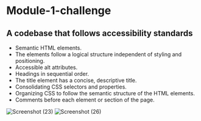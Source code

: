 # Module-1-challenge
## A codebase that follows accessibility standards
* Semantic HTML elements.
* The elements follow a logical structure independent of styling and positioning.
* Accessible alt attributes.
* Headings in sequential order.
* The title element has a concise, descriptive title.
* Consolidating CSS selectors and properties.
* Organizing CSS to follow the semantic structure of the HTML elements.
* Comments before each element or section of the page.

![Screenshot (23)](https://github.com/Tristenh/module-1-challenge/assets/121472192/53643778-e9cd-4533-bfc7-52e0a2f99aec)
![Screenshot (26)](https://github.com/Tristenh/module-1-challenge/assets/121472192/18c7780d-eecd-4c42-a47e-6248781af6a2)
